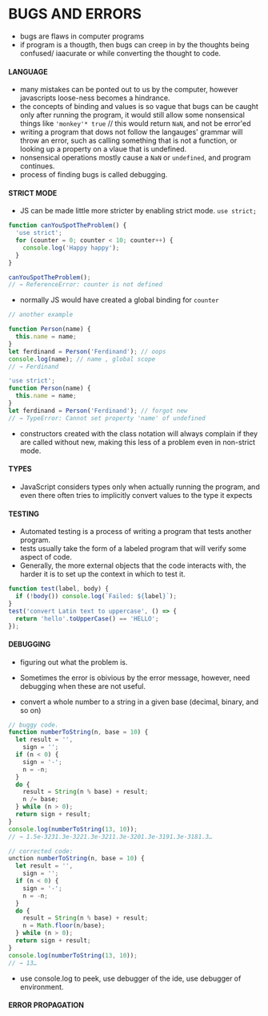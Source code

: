 # BUGS AND ERRORS

- bugs are flaws in computer programs
- if program is a thougth, then bugs can creep in by the thoughts being confused/ iaacurate or while converting the thought to code.

#### LANGUAGE

- many mistakes can be ponted out to us by the computer, however javascripts loose-ness becomes a hindrance.
- the concepts of binding and values is so vague that bugs can be caught only after running the program, it would still allow some nonsensical things like `'monkey'* true` // this would return `NaN`, and not be error'ed
- writing a program that dows not follow the langauges' grammar will throw an error, such as calling something that is not a function, or looking up a property on a vlaue that is undefined.
- nonsensical operations mostly cause a `NaN` or `undefined`, and program continues.
- process of finding bugs is called debugging.

#### STRICT MODE

- JS can be made little more stricter by enabling strict mode. `use strict;`

```javascript
function canYouSpotTheProblem() {
  'use strict';
  for (counter = 0; counter < 10; counter++) {
    console.log('Happy happy');
  }
}

canYouSpotTheProblem();
// → ReferenceError: counter is not defined
```

- normally JS would have created a global binding for `counter`

```javascript
// another example

function Person(name) {
  this.name = name;
}
let ferdinand = Person('Ferdinand'); // oops
console.log(name); // name , global scope
// → Ferdinand
```

```javascript
'use strict';
function Person(name) {
  this.name = name;
}
let ferdinand = Person('Ferdinand'); // forgot new
// → TypeError: Cannot set property 'name' of undefined
```

- constructors created with the class notation will always complain if they are called without new, making this less of a problem even in non-strict mode.

#### TYPES

- JavaScript considers types only when actually running the program, and even there often tries to implicitly convert values to the type it expects

#### TESTING

- Automated testing is a process of writing a program that tests another program.
- tests usually take the form of a labeled program that will verify some aspect of code.
- Generally, the more external objects that the code interacts with, the harder it is to set up the context in which to test it.

```javascript
function test(label, body) {
  if (!body()) console.log(`Failed: ${label}`);
}
test('convert Latin text to uppercase', () => {
  return 'hello'.toUpperCase() == 'HELLO';
});
```

#### DEBUGGING

- figuring out what the problem is.
- Sometimes the error is obivious by the error message, however, need debugging when these are not useful.

- convert a whole number to a string in a given base (decimal, binary, and so on)

```javascript
// buggy code.
function numberToString(n, base = 10) {
  let result = '',
    sign = '';
  if (n < 0) {
    sign = '-';
    n = -n;
  }
  do {
    result = String(n % base) + result;
    n /= base;
  } while (n > 0);
  return sign + result;
}
console.log(numberToString(13, 10));
// → 1.5e-3231.3e-3221.3e-3211.3e-3201.3e-3191.3e-3181.3…

// corrected code:
unction numberToString(n, base = 10) {
  let result = '',
    sign = '';
  if (n < 0) {
    sign = '-';
    n = -n;
  }
  do {
    result = String(n % base) + result;
    n = Math.floor(n/base);
  } while (n > 0);
  return sign + result;
}
console.log(numberToString(13, 10));
// → 13…

```

- use console.log to peek, use debugger of the ide, use debugger of environment.

#### ERROR PROPAGATION
